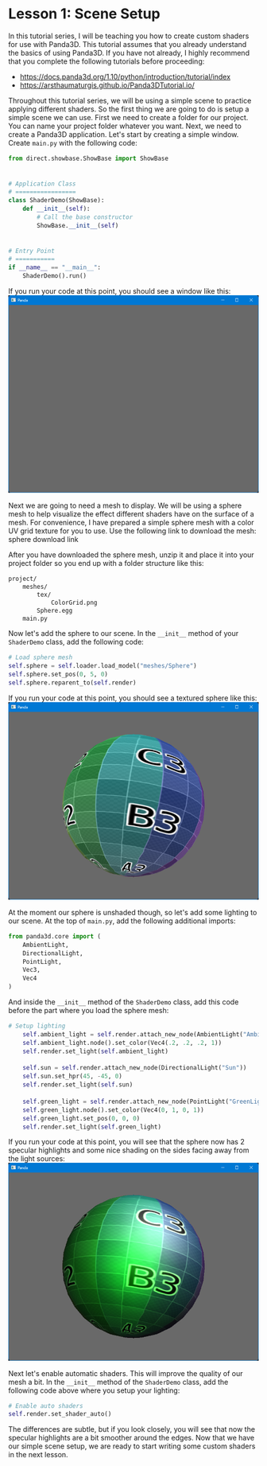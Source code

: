 # Lesson 1: Scene Setup

In this tutorial series, I will be teaching you how to create custom shaders for use with Panda3D. This tutorial assumes that you already understand the basics of using Panda3D. If you have not already, I highly recommend that you complete the following tutorials before proceeding:
* https://docs.panda3d.org/1.10/python/introduction/tutorial/index
* https://arsthaumaturgis.github.io/Panda3DTutorial.io/

Throughout this tutorial series, we will be using a simple scene to practice applying different shaders. So the first thing we are going to do is setup a simple scene we can use. First we need to create a folder for our project. You can name your project folder whatever you want. Next, we need to create a Panda3D application. Let's start by creating a simple window. Create `main.py` with the following code:
```python
from direct.showbase.ShowBase import ShowBase


# Application Class
# =================
class ShaderDemo(ShowBase):
    def __init__(self):
        # Call the base constructor
        ShowBase.__init__(self)


# Entry Point
# ===========
if __name__ == "__main__":
    ShaderDemo().run()

```

If you run your code at this point, you should see a window like this:  
![window screenshot](https://github.com/Cybermals/panda3d-shader-tutorials/blob/main/01-scene_setup/screenshots/01-window.png?raw=true)

Next we are going to need a mesh to display. We will be using a sphere mesh to help visualize the effect different shaders have on the surface of a mesh. For convenience, I have prepared a simple sphere mesh with a color UV grid texture for you to use. Use the following link to download the mesh:  
sphere download link  

After you have downloaded the sphere mesh, unzip it and place it into your project folder so you end up with a folder structure like this:
```
project/
    meshes/
        tex/
            ColorGrid.png
        Sphere.egg
    main.py
```

Now let's add the sphere to our scene. In the `__init__` method of your `ShaderDemo` class, add the following code:
```python
# Load sphere mesh
self.sphere = self.loader.load_model("meshes/Sphere")
self.sphere.set_pos(0, 5, 0)
self.sphere.reparent_to(self.render)
```

If you run your code at this point, you should see a textured sphere like this:  
![sphere](https://github.com/Cybermals/panda3d-shader-tutorials/blob/main/01-scene_setup/screenshots/02-sphere.png?raw=true)

At the moment our sphere is unshaded though, so let's add some lighting to our scene. At the top of `main.py`, add the following additional imports:
```python
from panda3d.core import (
    AmbientLight,
    DirectionalLight,
    PointLight,
    Vec3,
    Vec4
)
```

And inside the `__init__` method of the `ShaderDemo` class, add this code before the part where you load the sphere mesh:
```python
# Setup lighting
    self.ambient_light = self.render.attach_new_node(AmbientLight("AmbientLight"))
    self.ambient_light.node().set_color(Vec4(.2, .2, .2, 1))
    self.render.set_light(self.ambient_light)

    self.sun = self.render.attach_new_node(DirectionalLight("Sun"))
    self.sun.set_hpr(45, -45, 0)
    self.render.set_light(self.sun)

    self.green_light = self.render.attach_new_node(PointLight("GreenLight"))
    self.green_light.node().set_color(Vec4(0, 1, 0, 1))
    self.green_light.set_pos(0, 0, 0)
    self.render.set_light(self.green_light)
```

If you run your code at this point, you will see that the sphere now has 2 specular highlights and some nice shading on the sides facing away from the light sources:  
![shaded sphere](https://github.com/Cybermals/panda3d-shader-tutorials/blob/main/01-scene_setup/screenshots/03-shaded_sphere.png?raw=true)

Next let's enable automatic shaders. This will improve the quality of our mesh a bit. In the `__init__` method of the `ShaderDemo` class, add the following code above where you setup your lighting:
```python
# Enable auto shaders
self.render.set_shader_auto()
```

The differences are subtle, but if you look closely, you will see that now the specular highlights are a bit smoother around the edges. Now that we have our simple scene setup, we are ready to start writing some custom shaders in the next lesson.
